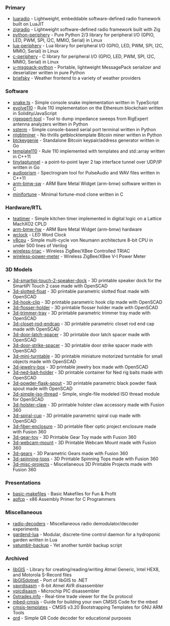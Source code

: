 ### Primary

* [luaradio](https://github.com/vsergeev/luaradio) - Lightweight, embeddable software-defined radio framework built on LuaJIT
* [zigradio](https://github.com/vsergeev/zigradio) - Lightweight software-defined radio framework built with Zig
* [python-periphery](https://github.com/vsergeev/python-periphery) - Pure Python 2/3 library for peripheral I/O (GPIO, LED, PWM, SPI, I2C, MMIO, Serial) in Linux
* [lua-periphery](https://github.com/vsergeev/lua-periphery) - Lua library for peripheral I/O (GPIO, LED, PWM, SPI, I2C, MMIO, Serial) in Linux
* [c-periphery](https://github.com/vsergeev/c-periphery) - C library for peripheral I/O (GPIO, LED, PWM, SPI, I2C, MMIO, Serial) in Linux
* [u-msgpack-python](https://github.com/vsergeev/u-msgpack-python) - Portable, lightweight MessagePack serializer and deserializer written in pure Python
* [briefsky](https://github.com/vsergeev/briefsky) - Weather frontend to a variety of weather providers

### Software

* [snake.ts](https://github.com/vsergeev/snake.ts) - Simple console snake implementation written in TypeScript
* [evolve110](https://github.com/vsergeev/evolve110) - Rule 110 implementation on the Ethereum blockchain written in Solidity/JavaScript
* [rigexpert-tool](https://github.com/vsergeev/rigexpert-tool) - Tool to dump impedance sweeps from RigExpert antenna analyzers written in Python
* [ssterm](https://github.com/vsergeev/ssterm) - Simple console-based serial port terminal written in Python
* [ntgbtminer](https://github.com/vsergeev/ntgbtminer) - No thrills getblocktemplate Bitcoin miner written in Python
* [btckeygenie](https://github.com/vsergeev/btckeygenie) - Standalone Bitcoin keypair/address generator written in Go
* [template110](https://github.com/vsergeev/template110) - Rule 110 implemented with templates and std::array written in C++11
* [tinytaptunnel](https://github.com/vsergeev/tinytaptunnel) - a point-to-point layer 2 tap interface tunnel over UDP/IP written in Go
* [audioprism](https://github.com/vsergeev/audioprism) - Spectrogram tool for PulseAudio and WAV files written in C++11
* [arm-bmw-sw](https://github.com/vsergeev/arm-bmw-sw) - ARM Bare Metal Widget (arm-bmw) software written in C
* [minifortune](https://github.com/vsergeev/minifortune) - Minimal fortune-mod clone written in C

### Hardware/RTL

* [teatimer](https://github.com/vsergeev/teatimer) - Simple kitchen timer implemented in digital logic on a Lattice MachXO2 CPLD
* [arm-bmw-hw](https://github.com/vsergeev/arm-bmw-hw) - ARM Bare Metal Widget (arm-bmw) hardware
* [wclock](https://github.com/vsergeev/wclock) - LED Word Clock
* [v8cpu](https://github.com/vsergeev/v8cpu) - Simple multi-cycle von Neumann architecture 8-bit CPU in under 500 lines of Verilog
* [wireless-triac](https://github.com/vsergeev/wireless-triac) - Wireless ZigBee/XBee Controlled TRIAC
* [wireless-power-meter](https://github.com/vsergeev/wireless-power-meter) - Wireless ZigBee/XBee V-I Power Meter

### 3D Models

* [3d-smartipi-touch-2-speaker-dock](https://github.com/vsergeev/3d-smartipi-touch-2-speaker-dock) - 3D printable speaker dock for the SmartiPi Touch 2 case made with OpenSCAD
* [3d-slotted-float](https://github.com/vsergeev/3d-slotted-float) - 3D printable parametric slotted float made with OpenSCAD
* [3d-hook-clip](https://github.com/vsergeev/3d-hook-clip) - 3D printable parametric hook clip made with OpenSCAD
* [3d-flosser-holder](https://github.com/vsergeev/3d-flosser-holder) - 3D printable flosser holder made with OpenSCAD
* [3d-trimmer-tray](https://github.com/vsergeev/3d-trimmer-tray) - 3D printable parametric trimmer tray made with OpenSCAD
* [3d-closet-rod-endcap](https://github.com/vsergeev/3d-closet-rod-endcap) - 3D printable parametric closet rod end cap made with OpenSCAD
* [3d-door-latch-spacer](https://github.com/vsergeev/3d-door-latch-spacer) - 3D printable door latch spacer made with OpenSCAD
* [3d-door-strike-spacer](https://github.com/vsergeev/3d-door-strike-spacer) - 3D printable door strike spacer made with OpenSCAD
* [3d-mini-turntable](https://github.com/vsergeev/3d-mini-turntable) - 3D printable miniature motorized turntable for small objects made with OpenSCAD
* [3d-jewelry-box](https://github.com/vsergeev/3d-jewelry-box) - 3D printable jewelry box made with OpenSCAD
* [3d-ned-bait-holder](https://github.com/vsergeev/3d-ned-bait-holder) - 3D printable container for Ned rig baits made with OpenSCAD
* [3d-powder-flask-spout](https://github.com/vsergeev/3d-powder-flask-spout) - 3D printable parametric black powder flask spout made with OpenSCAD
* [3d-simple-iso-thread](https://github.com/vsergeev/3d-simple-iso-thread) - Simple, single-file modeled ISO thread module for OpenSCAD
* [3d-holster-claw](https://github.com/vsergeev/3d-holster-claw) - 3D printable holster claw accessory made with Fusion 360
* [3d-spiral-cup](https://github.com/vsergeev/3d-spiral-cup) - 3D printable parametric spiral cup made with OpenSCAD
* [3d-fiber-enclosure](https://github.com/vsergeev/3d-fiber-enclosure) - 3D printable fiber optic project enclosure made with Fusion 360
* [3d-gear-toy](https://github.com/vsergeev/3d-gear-toy) - 3D Printable Gear Toy made with Fusion 360
* [3d-webcam-mount](https://github.com/vsergeev/3d-webcam-mount) - 3D Printable Webcam Mount made with Fusion 360
* [3d-gears](https://github.com/vsergeev/3d-gears) - 3D Parametric Gears made with Fusion 360
* [3d-spinning-tops](https://github.com/vsergeev/3d-spinning-tops) - 3D Printable Spinning Tops made with Fusion 360
* [3d-misc-projects](https://github.com/vsergeev/3d-misc-projects) -  Miscellaneous 3D Printable Projects made with Fusion 360

### Presentations

* [basic-makefiles](https://github.com/vsergeev/basic-makefiles) - Basic Makefiles for Fun & Profit
* [apfcp](https://github.com/vsergeev/apfcp) - x86 Assembly Primer for C Programmers

### Miscellaneous

* [radio-decoders](https://github.com/vsergeev/radio-decoders) - Miscellaneous radio demodulator/decoder experiments
* [gardend-lua](https://github.com/vsergeev/gardend-lua) - Modular, discrete-time control daemon for a hydroponic garden written in Lua
* [yatumblr-backup](https://github.com/vsergeev/yatumblr-backup) - Yet another tumblr backup script

### Archived

* [libGIS](https://github.com/vsergeev/libGIS) - Library for creating/reading/writing Atmel Generic, Intel HEX8, and Motorola S-Record files
* [libGISdotnet](https://github.com/vsergeev/libGISdotnet) - Port of libGIS to .NET
* [vavrdisasm](https://github.com/vsergeev/vavrdisasm) - 8-bit Atmel AVR disassembler
* [vpicdisasm](https://github.com/vsergeev/vpicdisasm) - Microchip PIC disassembler
* [0xtrades.info](https://github.com/vsergeev/0xtrades.info) - Real-time trade viewer for the 0x protocol
* [mbed-cmsis](https://github.com/vsergeev/mbed-cmsis) - Guide for building your own CMSIS Code for the mbed
* [cmsis-templates](https://github.com/vsergeev/cmsis-templates) - CMSIS v3.20 Bootstrapping Templates for GNU ARM Tools
* [qrd](https://github.com/vsergeev/qrd) - Simple QR Code decoder for educational purposes
